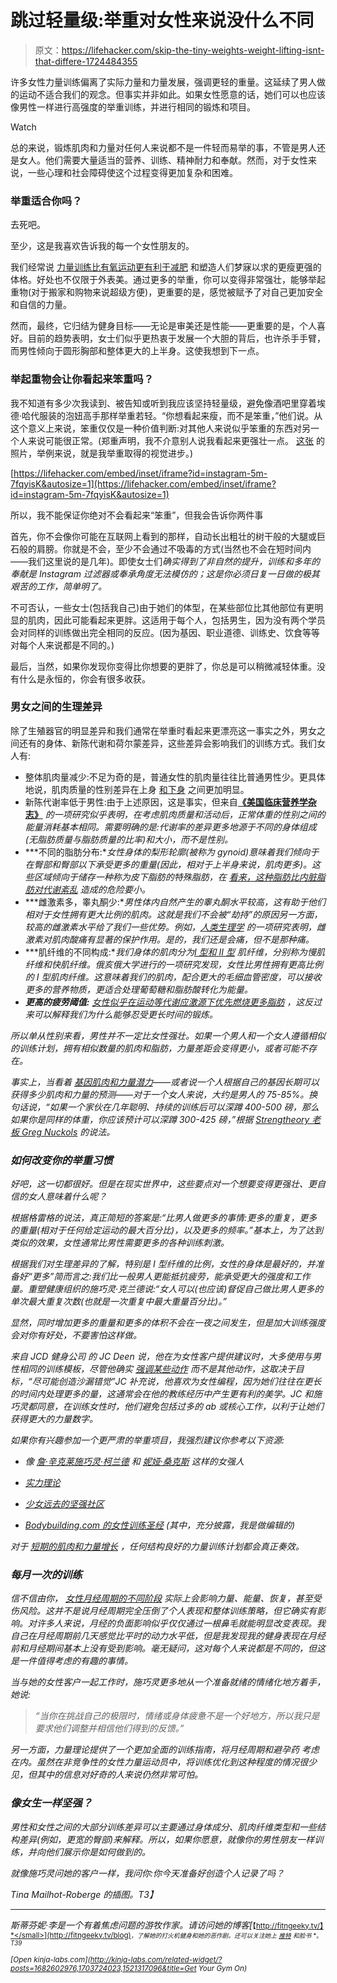 # 跳过轻量级:举重对女性来说没什么不同

> 原文：<https://lifehacker.com/skip-the-tiny-weights-weight-lifting-isnt-that-differe-1724484355>

许多女性力量训练偏离了实际力量和力量发展，强调更轻的重量。这延续了男人做的运动不适合我们的观念。但事实并非如此。如果女性愿意的话，她们可以也应该像男性一样进行高强度的举重训练，并进行相同的锻炼和项目。

Watch

总的来说，锻炼肌肉和力量对任何人来说都不是一件轻而易举的事，不管是男人还是女人。他们需要大量适当的营养、训练、精神耐力和奉献。然而，对于女性来说，一些心理和社会障碍使这个过程变得更加复杂和困难。

### 举重适合你吗？

去死吧。

至少，这是我喜欢告诉我的每一个女性朋友的。

我们经常说 [力量训练比有氧运动更有利于减肥](http://vitals.lifehacker.com/you-dont-need-to-spend-hours-in-the-gym-to-lose-weight-1699058686#_ga=1.62360620.1824013664.1438716659) 和塑造人们梦寐以求的更瘦更强的体格。好处也不仅限于外表美。通过更多的举重，你可以变得非常强壮，能够举起重物(对于搬家和购物来说超级方便)，更重要的是，感觉被赋予了对自己更加安全和自信的力量。

然而，最终，它归结为健身目标——无论是审美还是性能——更重要的是，个人喜好。目前的趋势表明，女士们似乎更热衷于发展一个大胆的背后，也许杀手手臂，而男性倾向于圆形胸部和整体更大的上半身。这使我想到下一点。

### 举起重物会让你看起来笨重吗？

我不知道有多少次我读到、被告知或听到我应该坚持轻量级，避免像酒吧里穿着埃德·哈代服装的泡妞高手那样举重若轻。“你想看起来瘦，而不是笨重，”他们说。从这个意义上来说，笨重仅仅是一种价值判断:对其他人来说似乎笨重的东西对另一个人来说可能很正常。(郑重声明，我不介意别人说我看起来更强壮一点。 [这张](http://www.instagram.com/superLEE7) 的照片，举例来说，就是我举重取得的视觉进步。)

 [https://lifehacker.com/embed/inset/iframe?id=instagram-5m-7fqyisK&autosize=1](https://lifehacker.com/embed/inset/iframe?id=instagram-5m-7fqyisK&autosize=1) 

所以，我不能保证你绝对不会看起来“笨重”，但我会告诉你两件事

首先，你不会像你可能在互联网上看到的那样，自动长出粗壮的树干般的大腿或巨石般的肩膀。你就是不会，至少不会通过不吸毒的方式(当然也不会在短时间内——我们这里说的是几年)。即使女士们*确实得到了非自然的提升，训练和多年的奉献是 Instagram 过滤器或奉承角度无法模仿的；这是你必须日复一日做的极其艰苦的工作，简单明了。*

不可否认，一些女士(包括我自己)由于她们的体型，在某些部位比其他部位有更明显的肌肉，因此可能看起来更胖。这适用于每个人，包括男生，因为没有两个学员会对同样的训练做出完全相同的反应。(因为基因、职业道德、训练史、饮食等等对每个人来说都是不同的。)

最后，当然，如果你发现你变得比你想要的更胖了，你总是可以稍微减轻体重。没有什么是永恒的，你会有很多收获。

### **男女之间的生理差异**

除了生殖器官的明显差异和我们通常在举重时看起来更漂亮这一事实之外，男女之间还有的身体、新陈代谢和荷尔蒙差异，这些差异会影响我们的训练方式。我们女人有:

*   整体肌肉量减少:不足为奇的是，普通女性的肌肉量往往比普通男性少。更具体地说，肌肉质量的性别差异在上身 [和下身](http://link.springer.com/article/10.1007%2FBF00235103) 之间更加明显。
*   新陈代谢率低于男性:由于上述原因，这是事实，但来自[**《美国临床营养学杂志》**](http://ajcn.nutrition.org/content/65/4/895.long) *的一项研究似乎表明，在考虑肌肉质量和活动后，正常体重的性别之间的能量消耗基本相同。需要明确的是:代谢率的差异更多地源于不同的身体组成(无脂肪质量与脂肪质量的比率)和大小，而不是性别。*
*   ***不同的脂肪分布:**女性身体的梨形轮廓(被称为 gynoid)意味着我们倾向于在臀部和臀部以下承受更多的重量(因此，相对于上半身来说，肌肉更多)。这些区域倾向于储存一种称为皮下脂肪的特殊脂肪，在 [看来，这种脂肪比内脏脂肪对代谢紊乱](http://www.ncbi.nlm.nih.gov/pubmed/18220642) 造成的危险要小。*
*   ***雌激素多，睾丸酮少:**男性体内自然产生的睾丸酮水平较高，这有助于他们相对于女性拥有更大比例的肌肉。这就是我们不会被“劫持”的原因另一方面，较高的雌激素水平给了我们一些优势。例如，[*人类生理学*](http://link.springer.com/article/10.1023/A:1012395831685) 的一项研究表明，雌激素对肌肉酸痛有显著的保护作用。是的，我们还是会痛，但不是那种痛。*
*   ***肌纤维的不同构成:**我们身体的肌肉分为[I 型和 II 型](https://en.wikipedia.org/wiki/Skeletal_striated_muscle) 肌纤维，分别称为慢肌纤维和快肌纤维。俄亥俄大学进行的一项研究发现，女性比男性拥有更高比例的 I 型肌肉纤维。这意味着我们的肌肉，配合更大的毛细血管密度，可以接收更多的营养物质，更适合处理葡萄糖和脂肪酸转化为能量。*
*   ***更高的疲劳阈值:** [女性似乎在运动等代谢应激源下优先燃烧更多脂肪](http://ajpendo.physiology.org/content/283/1/E58.long) ，这反过来可以解释我们为什么能够忍受更长时间的锻炼。*

*所以单从性别来看，男性并不一定比女性强壮。如果一个男人和一个女人遵循相似的训练计划，拥有相似数量的肌肉和脂肪，力量差距会变得更小，或者可能不存在。*

*事实上，当看着 [基因肌肉和力量潜力](http://www.bodyrecomposition.com/muscle-gain/whats-my-genetic-muscular-potential.html/)——或者说一个人根据自己的基因长期可以获得多少肌肉和力量的预测——对于一个女人来说，大约是男人的 75-85%。换句话说，“如果一个家伙在几年聪明、持续的训练后可以深蹲 400-500 磅，那么如果你是同样的体重，你应该预计可以深蹲 300-425 磅，”根据 [Strengtheory 老板 Greg Nuckols](http://www.strengtheory.com) 的说法。*

### *如何改变你的举重习惯*

*好吧，这一切都很好。但是在现实世界中，这些要点对一个想要变得更强壮、更自信的女人意味着什么呢？*

*根据格雷格的说法，真正简短的答案是:“比男人做更多的事情:更多的重复，更多的重量(相对于任何给定运动的最大百分比)，以及更多的频率。”基本上，为了达到类似的效果，女性通常比男性需要更多的各种训练刺激。*

*根据我们对生理差异的了解，特别是 I 型纤维的比例，女性的身体是最好的，并准备好“更多”简而言之:我们比一般男人更能抵抗疲劳，能承受更大的强度和工作量。重塑健康组织的施巧灵·克兰德说:“女人可以(也应该)督促自己做比男人更多的单次最大重复次数(也就是一次重复中最大重量百分比)。”*

*显然，同时增加更多的重量和更多的体积不会在一夜之间发生，但是加大训练强度会对你有好处，不要害怕这样做。*

*来自 JCD 健身公司 的 JC Deen 说，他在为女性客户提供建议时，大多使用与男性相同的训练模板，尽管他确实 [强调某些动作](https://lifehacker.com/all-about-lifting-form-what-to-worry-about-and-what-n-1692058974) 而不是其他动作，这取决于目标，“尽可能创造沙漏错觉”JC 补充说，他喜欢为女性编程，因为她们往往在更长的时间内处理更多的量，这通常会在他的教练经历中产生更有利的美学。JC 和施巧灵都同意，在训练女性时，他们避免包括过多的 ab 或核心工作，以利于让她们获得更大的力量数字。*

*如果你有兴趣参加一个更严肃的举重项目，我强烈建议你参考以下资源:*

*   *像 [詹·辛克莱](http://www.jensinkler.com/)[施巧灵·柯兰德](http://jessikneeland.com/) 和 [妮娅·桑克斯](http://www.niashanks.com/) 这样的女强人*
*   *[实力理论](http://www.strengtheory.com/)*

*   *[少女远去的坚强社区](https://www.girlsgonestrong.com/)*
*   *[Bodybuilding.com 的女性训练圣经](http://www.bodybuilding.com/fun/womans_lean_sexy_bible.htm) (其中，充分披露，我是做编辑的)*

*对于 [短期的肌肉和力量增长](http://vitals.lifehacker.com/what-the-heck-newbie-gains-are-and-what-to-do-afterw-1716332727) ，任何结构良好的力量训练计划都会真正奏效。*

### ***每月一次的训练***

*信不信由你， [女性月经周期的不同阶段](http://vitals.lifehacker.com/what-to-do-if-you-think-your-period-is-affecting-your-1682009892) 实际上会影响力量、能量、恢复，甚至受伤风险。这并不是说月经周期完全压倒了个人表现和整体训练策略，但它确实有影响。对许多人来说，月经的负面影响似乎仅仅通过一根鼻毛就能明显改变表现。我自己在月经周期前几天感觉比平时的动力水平低，但是我发现我的健身表现在月经前和月经期间基本上没有受到影响。毫无疑问，这对每个人来说都是不同的，但这是一件值得考虑的有趣的事情。*

*当与她的女性客户一起工作时，施巧灵更多地从一个准备就绪的情绪化地方着手，她说:*

> *“当你在挑战自己的极限时，情绪或身体疲惫不是一个好地方，所以我只是要求他们调整并相信他们得到的反馈。”*

*另一方面，力量理论提供了一个更加全面的训练指南，将月经周期和避孕药 考虑在内。虽然在非竞争性的女性力量运动员中，将训练优化到这种程度的情况很少见，但其中的信息对好奇的人来说仍然非常可怕。*

### ***像女生一样坚强？***

*男性和女性之间的大部分训练差异可以主要通过身体成分、肌肉纤维类型和一些结构差异(例如，更宽的臀部)来解释。所以，如果你愿意，就像你的男性朋友一样训练，并向他们展示你是如何做到的。*

*就像施巧灵问她的客户一样，我问你:你今天准备好创造个人记录了吗？*

*Tina Mailhot-Roberge 的插图。T3】*

* * *

*斯蒂芬妮·李是一个有着焦虑问题的游牧作家。请访问她的博客[<small>*【http://fitngeeky.tv/】*</small>](http://fitngeeky.tv/blog)<small>*，了解她的打火机健身和她的恶作剧。还可以关注她上*</small> [<small>*推特*</small>](http://www.twitter.com/superLEE7) <small>*和*</small><small>*脸书*</small> <small>*。*T39</small>* 

*[Open *kinja-labs.com*](http://kinja-labs.com/related-widget/?posts=1682602976,1703724023,1521317096&title=Get Your Gym On)*